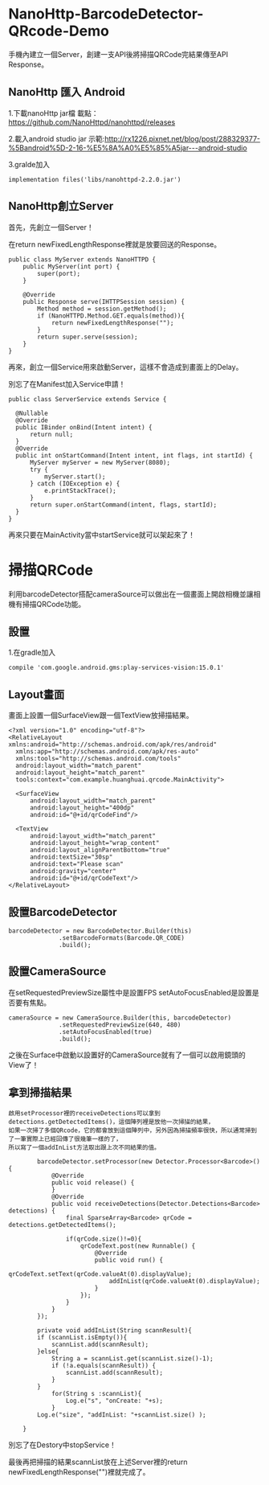 # NanoHttp-BarcodeDetector-QRcode-Demo
手機內建立一個Server，創建一支API後將掃描QRCode完結果傳至API Response。


## NanoHttp 匯入 Android
1.下載nanoHttp jar檔 載點：https://github.com/NanoHttpd/nanohttpd/releases 

2.載入android studio jar 示範:http://rx1226.pixnet.net/blog/post/288329377-%5Bandroid%5D-2-16-%E5%8A%A0%E5%85%A5jar---android-studio

3.gralde加入    

```Android
implementation files('libs/nanohttpd-2.2.0.jar')
```

## NanoHttp創立Server

  首先，先創立一個Server！
  
  在return newFixedLengthResponse裡就是放要回送的Response。
```android
public class MyServer extends NanoHTTPD {
    public MyServer(int port) {
        super(port);
    }

    @Override
    public Response serve(IHTTPSession session) {
        Method method = session.getMethod();
        if (NanoHTTPD.Method.GET.equals(method)){
            return newFixedLengthResponse("");
        }
        return super.serve(session);
    }
}
```

  再來，創立一個Service用來啟動Server，這樣不會造成到畫面上的Delay。
  
  別忘了在Manifest加入Service申請！
  ```android
  public class ServerService extends Service {

    @Nullable
    @Override
    public IBinder onBind(Intent intent) {
        return null;
    }
    @Override
    public int onStartCommand(Intent intent, int flags, int startId) {
        MyServer myServer = new MyServer(8080);
        try {
            myServer.start();
        } catch (IOException e) {
            e.printStackTrace();
        }
        return super.onStartCommand(intent, flags, startId);
    }
}
  ```
  
  再來只要在MainActivity當中startService就可以架起來了！
  
  # 掃描QRCode

  利用barcodeDetector搭配cameraSource可以做出在一個畫面上開啟相機並讓相機有掃描QRCode功能。
  
  ## 設置
  1.在gradle加入
  ```android
  compile 'com.google.android.gms:play-services-vision:15.0.1'
  ```
  ## Layout畫面
  畫面上設置一個SurfaceView跟一個TextView放掃描結果。
  ```android
  <?xml version="1.0" encoding="utf-8"?>
<RelativeLayout xmlns:android="http://schemas.android.com/apk/res/android"
    xmlns:app="http://schemas.android.com/apk/res-auto"
    xmlns:tools="http://schemas.android.com/tools"
    android:layout_width="match_parent"
    android:layout_height="match_parent"
    tools:context="com.example.huanghuai.qrcode.MainActivity">

    <SurfaceView
        android:layout_width="match_parent"
        android:layout_height="400dp"
        android:id="@+id/qrCodeFind"/>

    <TextView
        android:layout_width="match_parent"
        android:layout_height="wrap_content"
        android:layout_alignParentBottom="true"
        android:textSize="30sp"
        android:text="Please scan"
        android:gravity="center"
        android:id="@+id/qrCodeText"/>
</RelativeLayout>
  ```
  ## 設置BarcodeDetector
  ```android
  barcodeDetector = new BarcodeDetector.Builder(this)
                .setBarcodeFormats(Barcode.QR_CODE)
                .build();
  ```
  ## 設置CameraSource
  在setRequestedPreviewSize屬性中是設置FPS setAutoFocusEnabled是設置是否要有焦點。
  
  ```android
  cameraSource = new CameraSource.Builder(this, barcodeDetector)
                .setRequestedPreviewSize(640, 480)
                .setAutoFocusEnabled(true)
                .build();
  ```
  
  之後在Surface中啟動以設置好的CameraSource就有了一個可以啟用鏡頭的View了！
  
  ## 拿到掃描結果

    啟用setProcessor裡的receiveDetections可以拿到detections.getDetectedItems()，這個陣列裡是放他一次掃描的結果，
    如果一次掃了多個QRcode，它的都會放到這個陣列中，另外因為掃描頻率很快，所以通常掃到了一筆實際上已經回傳了很幾筆一樣的了，
    所以寫了一個addInList方法取出跟上次不同結果的值。

```android
        barcodeDetector.setProcessor(new Detector.Processor<Barcode>() {
            @Override
            public void release() {
            }
            @Override
            public void receiveDetections(Detector.Detections<Barcode> detections) {
                final SparseArray<Barcode> qrCode = detections.getDetectedItems();

                if(qrCode.size()!=0){
                    qrCodeText.post(new Runnable() {
                        @Override
                        public void run() {
                            qrCodeText.setText(qrCode.valueAt(0).displayValue);
                            addInList(qrCode.valueAt(0).displayValue);
                        }
                    });
                }
            }
        });
        
        private void addInList(String scannResult){
        if (scannList.isEmpty()){
            scannList.add(scannResult);
        }else{
            String a = scannList.get(scannList.size()-1);
            if (!a.equals(scannResult)) {
                scannList.add(scannResult);
            }
        }
            for(String s :scannList){
                Log.e("s", "onCreate: "+s);
            }
        Log.e("size", "addInList: "+scannList.size() );

    }
  ```
  
  別忘了在Destory中stopService！
  
  最後再把掃描的結果scannList放在上述Server裡的return newFixedLengthResponse("")裡就完成了。
